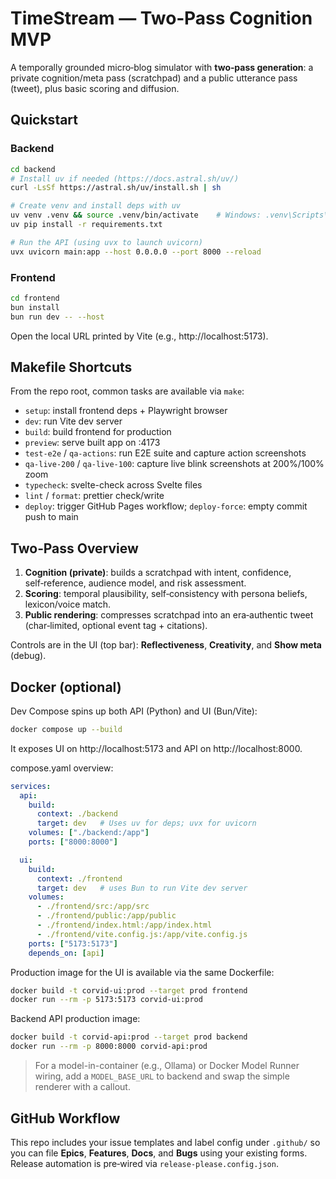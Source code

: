 # TimeStream — Two‑Pass Cognition MVP

A temporally grounded micro‑blog simulator with **two‑pass generation**: a private cognition/meta pass (scratchpad) and a public utterance pass (tweet), plus basic scoring and diffusion.

## Quickstart

### Backend
```bash
cd backend
# Install uv if needed (https://docs.astral.sh/uv/)
curl -LsSf https://astral.sh/uv/install.sh | sh

# Create venv and install deps with uv
uv venv .venv && source .venv/bin/activate    # Windows: .venv\Scripts\activate
uv pip install -r requirements.txt

# Run the API (using uvx to launch uvicorn)
uvx uvicorn main:app --host 0.0.0.0 --port 8000 --reload
```

### Frontend
```bash
cd frontend
bun install
bun run dev -- --host
```
Open the local URL printed by Vite (e.g., http://localhost:5173).

## Makefile Shortcuts
From the repo root, common tasks are available via `make`:

- `setup`: install frontend deps + Playwright browser
- `dev`: run Vite dev server
- `build`: build frontend for production
- `preview`: serve built app on :4173
- `test-e2e` / `qa-actions`: run E2E suite and capture action screenshots
- `qa-live-200` / `qa-live-100`: capture live blink screenshots at 200%/100% zoom
- `typecheck`: svelte-check across Svelte files
- `lint` / `format`: prettier check/write
- `deploy`: trigger GitHub Pages workflow; `deploy-force`: empty commit push to main


## Two‑Pass Overview
1) **Cognition (private)**: builds a scratchpad with intent, confidence, self‑reference, audience model, and risk assessment.  
2) **Scoring**: temporal plausibility, self‑consistency with persona beliefs, lexicon/voice match.  
3) **Public rendering**: compresses scratchpad into an era‑authentic tweet (char‑limited, optional event tag + citations).

Controls are in the UI (top bar): **Reflectiveness**, **Creativity**, and **Show meta** (debug).

## Docker (optional)
Dev Compose spins up both API (Python) and UI (Bun/Vite):
```bash
docker compose up --build
```
It exposes UI on http://localhost:5173 and API on http://localhost:8000.

compose.yaml overview:
```yaml
services:
  api:
    build:
      context: ./backend
      target: dev   # Uses uv for deps; uvx for uvicorn
    volumes: ["./backend:/app"]
    ports: ["8000:8000"]

  ui:
    build:
      context: ./frontend
      target: dev   # uses Bun to run Vite dev server
    volumes:
      - ./frontend/src:/app/src
      - ./frontend/public:/app/public
      - ./frontend/index.html:/app/index.html
      - ./frontend/vite.config.js:/app/vite.config.js
    ports: ["5173:5173"]
    depends_on: [api]
```

Production image for the UI is available via the same Dockerfile:
```bash
docker build -t corvid-ui:prod --target prod frontend
docker run --rm -p 5173:5173 corvid-ui:prod
```

Backend API production image:
```bash
docker build -t corvid-api:prod --target prod backend
docker run --rm -p 8000:8000 corvid-api:prod
```
> For a model-in-container (e.g., Ollama) or Docker Model Runner wiring, add a `MODEL_BASE_URL` to backend and swap the simple renderer with a callout.

## GitHub Workflow
This repo includes your issue templates and label config under `.github/` so you can file **Epics**, **Features**, **Docs**, and **Bugs** using your existing forms. Release automation is pre‑wired via `release-please.config.json`.
